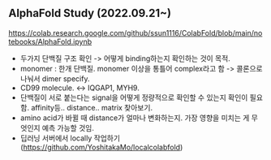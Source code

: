## AlphaFold Study (2022.09.21~)

https://colab.research.google.com/github/ssun1116/ColabFold/blob/main/notebooks/AlphaFold.ipynb

- 두가지 단백질 구조 확인 -> 어떻게 binding하는지 확인하는 것이 목적. 
- monomer : 한개 단백질. monomer 이상을 통틀어 complex라고 함 -> 콜론으로 나눠서 dimer specify.
- CD99 molecule. <-> IQGAP1, MYH9. 
- 단백질이 서로 붙는다는 signal을 어떻게 정량적으로 확인할 수 있는지 확인이 필요함. affinity등.. distance.. matrix 찾아보기.
- amino acid가 바뀔 때 distance가 얼마나 변화하는지. 가장 영향을 미치는 게 무엇인지 예측 가능할 것임.
- 딥러닝 서버에서 locally 작업하기 (https://github.com/YoshitakaMo/localcolabfold)
